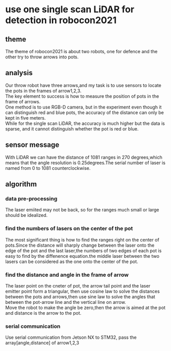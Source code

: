 # use one single scan LiDAR for detection in robocon2021
## theme
The theme of robocon2021 is about two robots, one for defence and the other try to throw arrows into pots.
## analysis
Our throw robot have three arrows,and my task is to use sensors to locate the pots in the frames of arrow1,2,3.<br/>
The key element to success is how to measure the position of pots in  the frame of arrows.</br>One method is to use RGB-D camera, but in the experiment even though it can distinguish red and blue pots, the accuracy of the distance can only be kept in five meters.<br/>While for the single scan LiDAR, the accuracy is much higher but the data is sparse, and it cannot distinguish whether the pot is red or blue.
## sensor message
With LiDAR we can have the distance of 1081 ranges in 270 degrees,which means that the angle resolution is 0.25degrees.The serial number of laser is named from 0 to 1081 counterclockwise.<br/>
## algorithm
### data pre-processing
The laser emiited may not be back, so for the ranges much small or large should be idealized.

### find the numbers of lasers on the center of the pot 
The most significant thing is how to find the ranges right on the center of pots.Since the distance will sharply change between the laser onto the edge of the pot and the last laser,the numbers of two edges of each pot is easy to find by the diffenence equation.the middle laser between the two lasers can be considered as the one onto the center of the pot.
### find the distance and angle in the frame of arrow
The laser point on the cneter of pot, the arrow tail point and the laser emitter point form a triangular, then use cosine law to solve the distances between the pots and arrows,then use sine law to solve the angles that between the pot-arrow line and the vertical line on arrow.<br/>
Move the robot to make the angle be zero,then the arrow is aimed at the pot and distance is  the arrow to the pot.
### serial communication
Use serial communication from Jetson NX to STM32, pass the array[angle,distance] of arrow1,2,3  